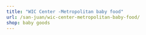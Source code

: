```yaml
---
title: "WIC Center -Metropolitan baby food"
url: /san-juan/wic-center-metropolitan-baby-food/
shop: baby goods
---
```

